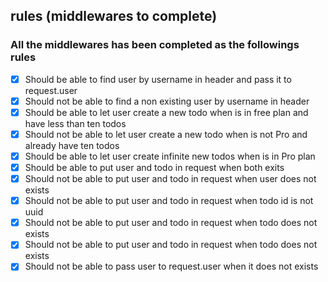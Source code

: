 

## rules (middlewares to complete)

### All the middlewares has been completed as the followings rules

- [x] Should be able to find user by username in header and pass it to request.user 
- [x] Should not be able to find a non existing user by username in header
- [x] Should be able to let user create a new todo when is in free plan and have less than ten todos
- [x] Should not be able to let user create a new todo when is not Pro and already have ten todos
- [x] Should be able to let user create infinite new todos when is in Pro plan
- [x] Should be able to put user and todo in request when both exits
- [x] Should not be able to put user and todo in request when user does not exists
- [x] Should not be able to put user and todo in request when todo id is not uuid
- [x] Should not be able to put user and todo in request when todo does not exists
- [x] Should not be able to put user and todo in request when todo does not exists
- [x] Should not be able to pass user to request.user when it does not exists
